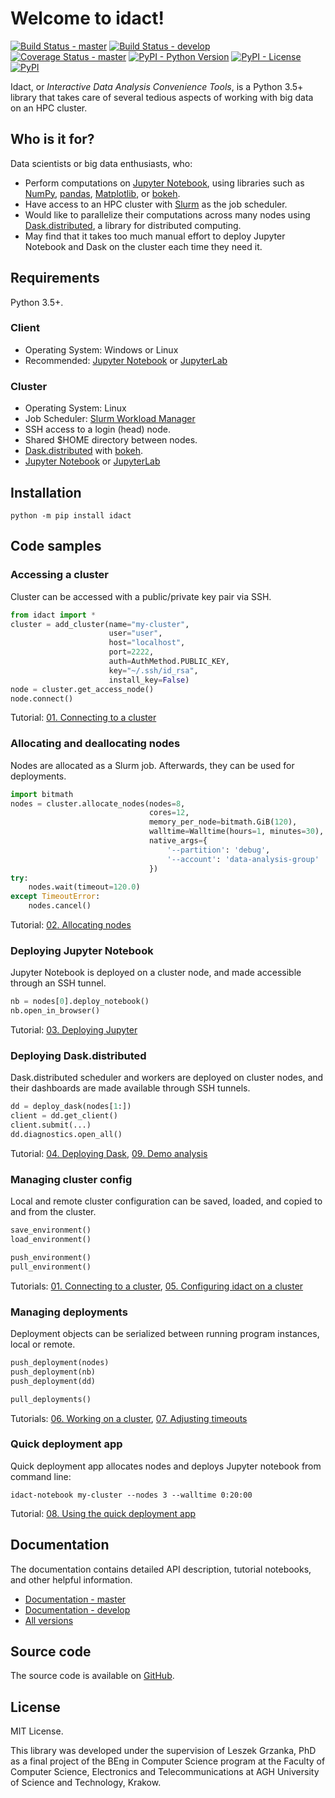 # Welcome to idact!

[![Build Status - master](https://travis-ci.com/garstka/idact.svg?token=cvggfL1vjmB383MxWGF4&branch=master)](https://travis-ci.com/garstka/idact)
[![Build Status - develop](https://travis-ci.com/garstka/idact.svg?token=cvggfL1vjmB383MxWGF4&branch=develop)](https://travis-ci.com/garstka/idact)
[![Coverage Status - master](https://coveralls.io/repos/github/garstka/idact/badge.svg?branch=master)](https://coveralls.io/github/garstka/idact?branch=master)
[![PyPI - Python Version](https://img.shields.io/pypi/pyversions/idact.svg)](https://pypi.org/project/idact/)
[![PyPI - License](https://img.shields.io/pypi/l/idact.svg)](https://pypi.org/project/idact/)
[![PyPI](https://img.shields.io/pypi/v/idact.svg)](https://pypi.org/project/idact/)

Idact, or *Interactive Data Analysis Convenience Tools*, is a Python 3.5+ library
that takes care of several tedious aspects of working with big data
on an HPC cluster.

## Who is it for?

Data scientists or big data enthusiasts, who:
 - Perform computations on [Jupyter Notebook](http://jupyter.org/),
  using libraries such as [NumPy](http://www.numpy.org/),
  [pandas](https://pandas.pydata.org/),
  [Matplotlib](https://matplotlib.org/),
  or [bokeh](https://bokeh.pydata.org/en/latest/).
 - Have access to an HPC cluster with [Slurm](https://slurm.schedmd.com/)
  as the job scheduler.
 - Would like to parallelize their computations across many nodes using
  [Dask.distributed](http://distributed.dask.org/en/latest/), a library
  for distributed computing.
 - May find that it takes too much manual effort to deploy Jupyter Notebook
  and Dask on the cluster each time they need it.

## Requirements

Python 3.5+.

### Client

 - Operating System: Windows or Linux
 - Recommended: [Jupyter Notebook](http://jupyter.org/)
  or [JupyterLab](https://jupyterlab.readthedocs.io/en/stable/index.html)

### Cluster

 - Operating System: Linux
 - Job Scheduler: [Slurm Workload Manager](https://slurm.schedmd.com/)
 - SSH access to a login (head) node.
 - Shared $HOME directory between nodes.
 - [Dask.distributed](http://distributed.dask.org/en/latest/) with [bokeh](https://bokeh.pydata.org/en/latest/).
 - [Jupyter Notebook](http://jupyter.org/)
  or [JupyterLab](https://jupyterlab.readthedocs.io/en/stable/index.html)

## Installation

```
python -m pip install idact
```

## Code samples

### Accessing a cluster

Cluster can be accessed with a public/private key pair via SSH.

```python
from idact import *
cluster = add_cluster(name="my-cluster",
                      user="user",
                      host="localhost",
                      port=2222,
                      auth=AuthMethod.PUBLIC_KEY,
                      key="~/.ssh/id_rsa",
                      install_key=False)
node = cluster.get_access_node()
node.connect()
```

Tutorial:
[01. Connecting to a cluster](https://garstka.github.io/idact/develop/html/_notebooks/01-Connecting_to_a_cluster.html)

### Allocating and deallocating nodes

Nodes are allocated as a Slurm job.
Afterwards, they can be used for deployments.

```python
import bitmath
nodes = cluster.allocate_nodes(nodes=8,
                               cores=12,
                               memory_per_node=bitmath.GiB(120),
                               walltime=Walltime(hours=1, minutes=30),
                               native_args={
                                   '--partition': 'debug',
                                   '--account': 'data-analysis-group'
                               })
try:
    nodes.wait(timeout=120.0)
except TimeoutError:
    nodes.cancel()
```

Tutorial:
[02. Allocating nodes](https://garstka.github.io/idact/develop/html/_notebooks/02-Allocating_nodes.html)

### Deploying Jupyter Notebook

Jupyter Notebook is deployed on a cluster node,
and made accessible through an SSH tunnel.

```python
nb = nodes[0].deploy_notebook()
nb.open_in_browser()
```

Tutorial:
[03. Deploying Jupyter](https://garstka.github.io/idact/develop/html/_notebooks/03-Deploying_Jupyter.html)

### Deploying Dask.distributed

Dask.distributed scheduler and workers are deployed
on cluster nodes, and their dashboards are made available
through SSH tunnels.

```python
dd = deploy_dask(nodes[1:])
client = dd.get_client()
client.submit(...)
dd.diagnostics.open_all()
```

Tutorial:
[04. Deploying Dask](https://garstka.github.io/idact/develop/html/_notebooks/04-Deploying_Dask.html),
[09. Demo analysis](https://garstka.github.io/idact/develop/html/_notebooks/09a-Demo_analysis_-_local_part.html)

### Managing cluster config

Local and remote cluster configuration can be saved, loaded,
and copied to and from the cluster.

```python
save_environment()
load_environment()

push_environment()
pull_environment()
```

Tutorials:
[01. Connecting to a cluster](https://garstka.github.io/idact/develop/html/_notebooks/01-Connecting_to_a_cluster.html),
[05. Configuring idact on a cluster](https://garstka.github.io/idact/develop/html/_notebooks/05a-Configuring_idact_on_a_cluster_-_local_part.html)

### Managing deployments

Deployment objects can be serialized between running program
instances, local or remote.

```python
push_deployment(nodes)
push_deployment(nb)
push_deployment(dd)

pull_deployments()
```

Tutorials:
[06. Working on a cluster](https://garstka.github.io/idact/develop/html/_notebooks/06a-Working_on_a_cluster_-_local_part.html),
[07. Adjusting timeouts](https://garstka.github.io/idact/develop/html/_notebooks/07-Adjusting_timeouts.html)

### Quick deployment app

Quick deployment app allocates nodes and deploys Jupyter notebook
from command line:

```
idact-notebook my-cluster --nodes 3 --walltime 0:20:00
```

Tutorial:
[08. Using the quick deployment app](https://garstka.github.io/idact/develop/html/_notebooks/08a-Using_the_quick_deployment_app_-_local_part.html)

## Documentation

The documentation contains detailed API description, tutorial notebooks,
and other helpful information.

 - [Documentation - master](https://garstka.github.io/idact/master/html/index.html)
 - [Documentation - develop](https://garstka.github.io/idact/develop/html/index.html)
 - [All versions](https://garstka.github.io/idact/develop/html/docs_by_version.html)

## Source code

The source code is available on [GitHub](https://github.com/garstka/idact).

## License

MIT License.

This library was developed under the supervision of Leszek Grzanka, PhD
as a final project of the BEng in Computer Science program
at the Faculty of Computer Science, Electronics and Telecommunications
at AGH University of Science and Technology, Krakow.
